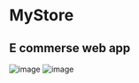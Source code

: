 # MyStore
## E commerse web app
![image](https://github.com/balserDev/MyStore-/assets/134951579/43241def-cc89-45a3-9548-346c8c1722a2)
![image](https://github.com/balserDev/MyStore-/assets/134951579/1b1f8011-3aeb-4250-ab7b-037d7da55e63)

